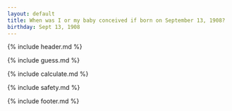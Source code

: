 ```yaml
---
layout: default
title: When was I or my baby conceived if born on September 13, 1908?
birthday: Sept 13, 1908
---
```


{% include header.md %}

{% include guess.md %}

{% include calculate.md %}

{% include safety.md %}

{% include footer.md %}



